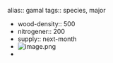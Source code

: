 alias:: gamal
tags:: species, major

- wood-density:: 500
- nitrogener:: 200
- supply:: next-month
- ![image.png](https://peach-geographical-bat-397.mypinata.cloud/ipfs/QmX5QKd9BMRxgB6oik8ijcXfktTZrFdiUd4vT8USqU4Mk8)
-